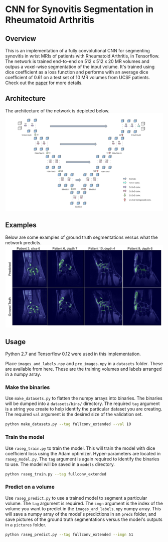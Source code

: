 # CNN for Synovitis Segmentation in Rheumatoid Arthritis

## Overview

This is an implementation of a fully convolutional CNN for segmenting synovitis in wrist MRIs of patients with Rheumatoid Arthritis, in Tensorflow. The network is trained end-to-end on 512 x 512 x 20 MR volumes and outpus a voxel-wise segmentation of the input volume. It's trained using dice coefficient as a loss function and performs with an average dice coefficient of 0.61 on a test set of 10 MR volumes from UCSF patients. Check out the [paper](https://github.com/cosmicac/ucsf-mri-seg/blob/refactor/paper/raseg.pdf) for more details.

## Architecture

The architecture of the network is depicted below. 
![architecture](https://github.com/cosmicac/ucsf-mri-seg/blob/refactor/paper/figures/fig2.png "Network Architecture")

## Examples

Below are some examples of ground truth segmentations versus what the network predicts. 
![examples](https://github.com/cosmicac/ucsf-mri-seg/blob/refactor/paper/figures/fig3.png "Prediction Examples")

## Usage

Python 2.7 and Tensorflow 0.12 were used in this implementation. 

Place `images_and_labels.npy` and `pre_images.npy` in a `datasets` folder. These are available from here. These are the training volumes and labels arranged in a numpy array. 

### Make the binaries

Use `make_datasets.py` to flatten the numpy arrays into binaries. The binaries will be dumped into a `datasets/bins/` directory. The required `tag` argument is a string you create to help identify the particular dataset you are creating. The required `val` argument is the desired size of the validation set.

```bash
python make_datasets.py --tag fullconv_extended --val 10
```

### Train the model

Use `raseg_train.py` to train the model. This will train the model with dice coefficient loss using the Adam optimizer. Hyper-parameters are located in `raseg_model.py`. The `tag` argument is again required to identify the binaries to use. The model will be saved in a `models` directory.

```bash
python raseg_train.py --tag fullconv_extended
```

### Predict on a volume

Use `raseg_predict.py` to use a trained model to segment a particular volume. The `tag` argument is required. The `imgn` argument is the index of the volume you want to predict in the `images_and_labels.npy` numpy array. This will save a numpy array of the model's predictions in an `preds` folder, and save pictures of the ground truth segmentations versus the model's outputs in a `pictures` folder.

```bash
python raseg_predict.py --tag fullconv_extended --imgn 51
```
